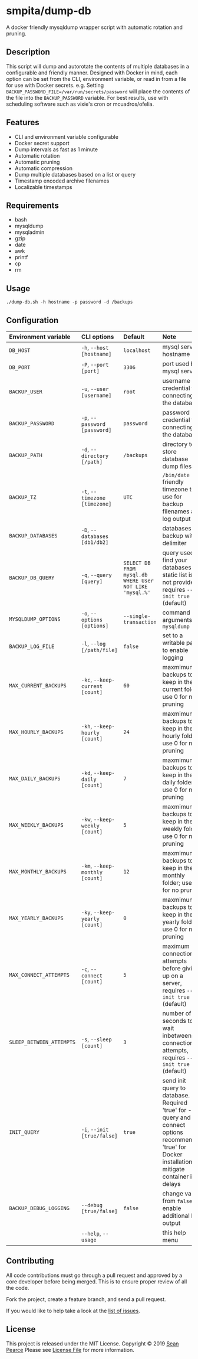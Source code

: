 # smpita/dump-db

A docker friendly mysqldump wrapper script with automatic rotation and pruning.

## Description

This script will dump and autorotate the contents of multiple databases in a configurable and friendly manner. Designed with Docker in mind, each option can be set from the CLI, environment variable, or read in from a file for use with Docker secrets. e.g. Setting `BACKUP_PASSWORD_FILE=/var/run/secrets/password` will place the contents of the file into the `BACKUP_PASSWORD` variable. For best results, use with scheduling software such as vixie's cron or mcuadros/ofelia.

## Features

* CLI and environment variable configurable
* Docker secret support
* Dump intervals as fast as 1 minute
* Automatic rotation
* Automatic pruning
* Automatic compression
* Dump multiple databases based on a list or query
* Timestamp encoded archive filenames
* Localizable timestamps

## Requirements
* bash
* mysqldump
* mysqladmin
* gzip
* date
* awk
* printf
* cp
* rm

## Usage

`./dump-db.sh -h hostname -p password -d /backups`

## Configuration

| Environment variable | CLI options | Default | Note |
|:---------------------|:------------|:--------|:-----|
|`DB_HOST` | `-h`, `--host` `[hostname]` | `localhost` | mysql server hostname |
|`DB_PORT` | `-P`, `--port` `[port]` | `3306` | port used by mysql server |
|`BACKUP_USER` | `-u`, `--user` `[username]` | `root` | username credential for connecting to the database |
|`BACKUP_PASSWORD` | `-p`, `--password` `[password]` | `password` | password credential for connecting to the database |
|`BACKUP_PATH` | `-d`, `--directory` `[/path]` | `/backups` | directory to store database dump files |
|`BACKUP_TZ` | `-t`, `--timezone` `[timezone]` | `UTC` | `/bin/date` friendly timezone to use for backup filenames and log output |
|`BACKUP_DATABASES` | `-D`, `--databases` `[db1/db2]` | | databases to backup with `/` delimiter |
|`BACKUP_DB_QUERY` | `-q`, `--query` `[query]`| `SELECT DB FROM mysql.db WHERE User NOT LIKE 'mysql.%'` | query used to find your databases if a static list is not provided, requires `--init true` (default) |
|`MYSQLDUMP_OPTIONS` | `-o`, `--options` `[options]` | `--single-transaction` | command line arguments for `mysqldump` |
|`BACKUP_LOG_FILE` | `-l`, `--log` `[/path/file]` | `false` | set to a writable path to enable logging |
|`MAX_CURRENT_BACKUPS` | `-kc`, `--keep-current` `[count]` | `60` | maxmimum backups to keep in the current folder; use 0 for no pruning |
|`MAX_HOURLY_BACKUPS` | `-kh`, `--keep-hourly` `[count]` | `24` | maxmimum backups to keep in the hourly folder; use 0 for no pruning |
|`MAX_DAILY_BACKUPS` | `-kd`, `--keep-daily` `[count]` | `7` | maxmimum backups to keep in the daily folder; use 0 for no pruning |
|`MAX_WEEKLY_BACKUPS` | `-kw`, `--keep-weekly` `[count]` | `5` | maxmimum backups to keep in the weekly folder; use 0 for no pruning |
|`MAX_MONTHLY_BACKUPS` | `-km`, `--keep-monthly` `[count]` | `12` | maxmimum backups to keep in the monthly folder; use 0 for no pruning |
|`MAX_YEARLY_BACKUPS` | `-ky`, `--keep-yearly` `[count]` | `0` | maxmimum backups to keep in the yearly folder; use 0 for no pruning |
|`MAX_CONNECT_ATTEMPTS` | `-c`, `--connect` `[count]` | `5` | maximum connection attempts before giving up on a server, requires `--init true` (default) |
|`SLEEP_BETWEEN_ATTEMPTS` | `-s`, `--sleep` `[count]` | `3` | number of seconds to wait inbetween connection attempts, requires `--init true` (default) |
|`INIT_QUERY` | `-i`, `--init` `[true/false]` |  `true` | send init query to database. Required 'true' for --query and --connect options recommended 'true' for Docker installations to mitigate container init delays |
|`BACKUP_DEBUG_LOGGING` | `--debug` `[true/false]`| `false` | change value from `false` enable additional log output |
| | `--help`, `--usage` | | this help menu |

## Contributing

All code contributions must go through a pull request and approved by a core developer before being merged.
This is to ensure proper review of all the code.

Fork the project, create a feature branch, and send a pull request.

If you would like to help take a look at the [list of issues](https://github.com/smpita/dump-db/issues).

## License

This project is released under the MIT License.
Copyright © 2019 [Sean Pearce](https://github.com/smpita)
Please see [License File](https://github.com/smpita/dump-db/blob/master/LICENSE) for more information.

